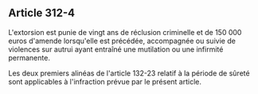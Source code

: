 Article 312-4
----
L'extorsion est punie de vingt ans de réclusion criminelle et de 150 000 euros
d'amende lorsqu'elle est précédée, accompagnée ou suivie de violences sur autrui
ayant entraîné une mutilation ou une infirmité permanente.

Les deux premiers alinéas de l'article 132-23 relatif à la période de sûreté
sont applicables à l'infraction prévue par le présent article.

